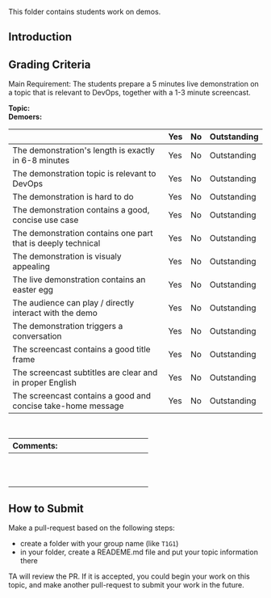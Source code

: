 This folder contains students work on demos.

## Introduction

## Grading Criteria

Main Requirement: The students prepare a 5 minutes live demonstration on a topic that is relevant to DevOps, together with a 1-3 minute screencast.

**Topic:**  
**Demoers:**

|                                             | Yes | No | Outstanding |
|-------------------------------------------- | ----|----|-------------|
|The demonstration's length is exactly in 6-8 minutes  | Yes | No | Outstanding |
|The demonstration topic is relevant to DevOps | Yes | No | Outstanding |
|The demonstration is hard to do | Yes | No | Outstanding |
|The demonstration contains a good, concise use case  | Yes | No | Outstanding |
|The demonstration contains one part that is deeply technical  | Yes | No | Outstanding |
|The demonstration is visualy appealing | Yes | No | Outstanding |
|The live demonstration contains an easter egg | Yes | No | Outstanding |
|The audience can play / directly interact with the demo  | Yes | No | Outstanding |
|The demonstration triggers a conversation  | Yes | No | Outstanding |
|The screencast contains a good title frame | Yes | No | Outstanding |
|The screencast subtitles are clear and in proper English  | Yes | No | Outstanding |
|The screencast contains a good and concise take-home message | Yes | No | Outstanding |

<br/>

| Comments: &nbsp;&nbsp;&nbsp;&nbsp;&nbsp;&nbsp;&nbsp;&nbsp;&nbsp;&nbsp;&nbsp;&nbsp;&nbsp;&nbsp;&nbsp;&nbsp;&nbsp;&nbsp;&nbsp;&nbsp;&nbsp;&nbsp;&nbsp;&nbsp;&nbsp;&nbsp;&nbsp;&nbsp;&nbsp;&nbsp;&nbsp;&nbsp;&nbsp;&nbsp;&nbsp;&nbsp;&nbsp;&nbsp;&nbsp; |
|----------------|
| <br/><br/><br/>|

## How to Submit
Make a pull-request based on the following steps:

- create a folder with your group name (like `T1G1`)
- in your folder, create a READEME.md file and put your topic information there

TA will review the PR. If it is accepted, you could begin your work on this topic, and make another pull-request to submit your work in the future.

